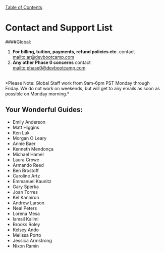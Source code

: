 [Table of Contents](README.md)

# Contact and Support List

####Global:
1. **For billing, tuition, payments, refund policies etc.** contact <mailto:ar@devbootcamp.com>
2. **Any other Phase 0 concerns** contact <mailto:phase0@devbootcamp.com><br>
<br>
*Please Note: Global Staff work from 9am-6pm PST Monday through Friday. We do not work on weekends, but will get to any emails as soon as possible on Monday morning.*

## Your Wonderful Guides:

- Emily Anderson
- Matt Higgins
- Ken Luk
- Morgan O Leary
- Annie Baer
- Kenneth Mendonça
- Michael Hamel
- Laura Crowe
- Armando Reed
- Ben Brostoff
- Caroline Artz
- Emmanuel Kaunitz
- Gary Sperka
- Joan Torres
- Kel Kanhirun
- Andrew Larson
- Neal Peters
- Lorena Mesa
- Ismail Kalimi
- Brooks Roley
- Kelsey Ando
- Melissa Porto
- Jessica Armstrong
- Nixon Ramin
